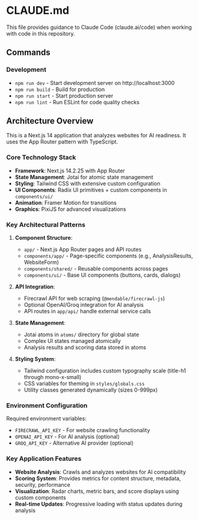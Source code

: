 # CLAUDE.md

This file provides guidance to Claude Code (claude.ai/code) when working with code in this repository.

## Commands

### Development
- `npm run dev` - Start development server on http://localhost:3000
- `npm run build` - Build for production
- `npm run start` - Start production server
- `npm run lint` - Run ESLint for code quality checks

## Architecture Overview

This is a Next.js 14 application that analyzes websites for AI readiness. It uses the App Router pattern with TypeScript.

### Core Technology Stack
- **Framework**: Next.js 14.2.25 with App Router
- **State Management**: Jotai for atomic state management
- **Styling**: Tailwind CSS with extensive custom configuration
- **UI Components**: Radix UI primitives + custom components in `components/ui/`
- **Animation**: Framer Motion for transitions
- **Graphics**: PixiJS for advanced visualizations

### Key Architectural Patterns

1. **Component Structure**:
   - `app/` - Next.js App Router pages and API routes
   - `components/app/` - Page-specific components (e.g., AnalysisResults, WebsiteForm)
   - `components/shared/` - Reusable components across pages
   - `components/ui/` - Base UI components (buttons, cards, dialogs)

2. **API Integration**:
   - Firecrawl API for web scraping (`@mendable/firecrawl-js`)
   - Optional OpenAI/Groq integration for AI analysis
   - API routes in `app/api/` handle external service calls

3. **State Management**:
   - Jotai atoms in `atoms/` directory for global state
   - Complex UI states managed atomically
   - Analysis results and scoring data stored in atoms

4. **Styling System**:
   - Tailwind configuration includes custom typography scale (title-h1 through mono-x-small)
   - CSS variables for theming in `styles/globals.css`
   - Utility classes generated dynamically (sizes 0-999px)

### Environment Configuration

Required environment variables:
- `FIRECRAWL_API_KEY` - For website crawling functionality
- `OPENAI_API_KEY` - For AI analysis (optional)
- `GROQ_API_KEY` - Alternative AI provider (optional)

### Key Application Features

- **Website Analysis**: Crawls and analyzes websites for AI compatibility
- **Scoring System**: Provides metrics for content structure, metadata, security, performance
- **Visualization**: Radar charts, metric bars, and score displays using custom components
- **Real-time Updates**: Progressive loading with status updates during analysis